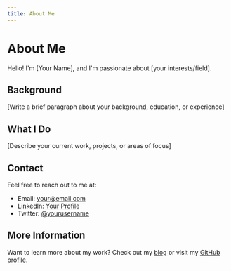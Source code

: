 ```yaml
---
title: About Me
---
```


# About Me

Hello! I'm [Your Name], and I'm passionate about [your interests/field].

## Background

[Write a brief paragraph about your background, education, or experience]

## What I Do

[Describe your current work, projects, or areas of focus]

## Contact

Feel free to reach out to me at:

- Email: [your@email.com](mailto:your@email.com)
- LinkedIn: [Your Profile](https://linkedin.com/in/yourprofile)
- Twitter: [@yourusername](https://twitter.com/yourusername)

## More Information

Want to learn more about my work? Check out my [blog](/blog/) or visit my [GitHub profile](https://github.com/yourusername). 